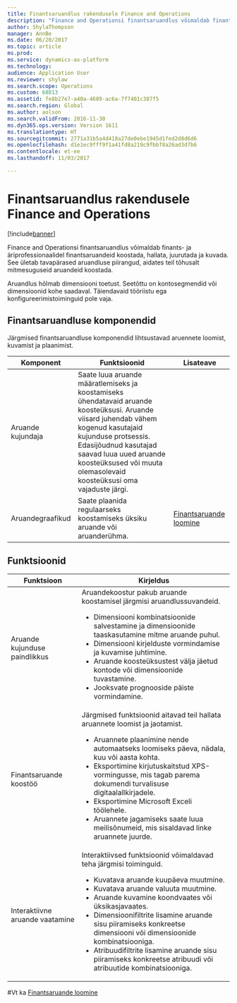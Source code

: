 ```yaml
---
title: Finantsaruandlus rakendusele Finance and Operations
description: "Finance and Operationsi finantsaruandlus võimaldab finants- ja äriprofessionaalidel finantsaruandeid koostada, hallata, juurutada ja kuvada. See ületab tavapärased aruandluse piirangud, aidates teil tõhusalt mitmesuguseid aruandeid koostada."
author: ShylaThompson
manager: AnnBe
ms.date: 06/20/2017
ms.topic: article
ms.prod: 
ms.service: dynamics-ax-platform
ms.technology: 
audience: Application User
ms.reviewer: shylaw
ms.search.scope: Operations
ms.custom: 68813
ms.assetid: fe8b27e7-a40a-4689-ac6a-7f7401c387f5
ms.search.region: Global
ms.author: aolson
ms.search.validFrom: 2016-11-30
ms.dyn365.ops.version: Version 1611
ms.translationtype: HT
ms.sourcegitcommit: 2771a31b5a4d418a27de0ebe1945d1fed2d8d6d6
ms.openlocfilehash: d1e1ec9fff9f1a41fd8a219c9fbbf8a26ad3d7b6
ms.contentlocale: et-ee
ms.lasthandoff: 11/03/2017

---
```


# <a name="financial-reporting-for-finance-and-operations"></a>Finantsaruandlus rakendusele Finance and Operations

[!include[banner](../includes/banner.md)]


Finance and Operationsi finantsaruandlus võimaldab finants- ja äriprofessionaalidel finantsaruandeid koostada, hallata, juurutada ja kuvada. See ületab tavapärased aruandluse piirangud, aidates teil tõhusalt mitmesuguseid aruandeid koostada.

Aruandlus hõlmab dimensiooni toetust. Seetõttu on kontosegmendid või dimensioonid kohe saadaval. Täiendavaid tööriistu ega konfigureerimistoiminguid pole vaja.

## <a name="financial-reporting-components"></a>Finantsaruandluse komponendid
Järgmised finantsaruandluse komponendid lihtsustavad aruennete loomist, kuvamist ja plaanimist.

| Komponent        | Funktsioonid                                                                                                                                                                                                                                                                           | Lisateave                                                                          |
|------------------|-------------------------------------------------------------------------------------------------------------------------------------------------------------------------------------------------------------------------------------------------------------------------------------|-------------------------------------------------------------------------------------------------|
| Aruande kujundaja  | Saate luua aruande määratlemiseks ja koostamiseks ühendatavaid aruande koosteüksusi. Aruande viisard juhendab vähem kogenud kasutajaid kujunduse protsessis. Edasijõudnud kasutajad saavad luua uued aruande koosteüksused või muuta olemasolevaid koosteüksusi oma vajaduste järgi. |                                                                                                 |
| Aruandegraafikud | Saate plaanida regulaarseks koostamiseks üksiku aruande või aruanderühma.                                                                                                                                                                                          | [Finantsaruande loomine](generate-financial-report.md) |

## <a name="features"></a>Funktsioonid
<table>
<thead>
<tr class="header">
<th>Funktsioon</th>
<th>Kirjeldus</th>
</tr>
</thead>
<tbody>
<tr class="odd">
<td>Aruande kujunduse paindlikkus</td>
<td>Aruandekoostur pakub aruande koostamisel järgmisi aruandlussuvandeid.
<ul>
<li>Dimensiooni kombinatsioonide salvestamine ja dimensioonide taaskasutamine mitme aruande puhul.</li>
<li>Dimensiooni kirjelduste vormindamise ja kuvamise juhtimine.</li>
<li>Aruande koosteüksustest välja jäetud kontode või dimensioonide tuvastamine.</li>
<li>Jooksvate prognooside päiste vormindamine.</li>
</ul></td>
</tr>
<tr class="even">
<td>Finantsaruande koostöö</td>
<td>Järgmised funktsioonid aitavad teil hallata aruannete loomist ja jaotamist.
<ul>
<li>Aruannete plaanimine nende automaatseks loomiseks päeva, nädala, kuu või aasta kohta.</li>
<li>Eksportimine kirjutuskaitstud XPS-vormingusse, mis tagab parema dokumendi turvalisuse digitaalallkirjadele.</li>
<li>Eksportimine Microsoft Exceli töölehele.</li>
<li>Aruannete jagamiseks saate luua meilisõnumeid, mis sisaldavad linke aruannete juurde.</li>
</ul></td>
</tr>
<tr class="odd">
<td>Interaktiivne aruande vaatamine</td>
<td>Interaktiivsed funktsioonid võimaldavad teha järgmisi toiminguid.
<ul>
<li>Kuvatava aruande kuupäeva muutmine.</li>
<li>Kuvatava aruande valuuta muutmine.</li>
<li>Aruande kuvamine koondvaates või üksikasjavaates.</li>
<li>Dimensioonifiltrite lisamine aruande sisu piiramiseks konkreetse dimensiooni või dimensioonide kombinatsiooniga.</li>
<li>Atribuudifiltrite lisamine aruande sisu piiramiseks konkreetse atribuudi või atribuutide kombinatsiooniga.</li>
</ul>
</td>
</tr>
</tbody>
</table>

#<a name="see-also"></a>Vt ka
[Finantsaruande loomine](generate-financial-report.md)





